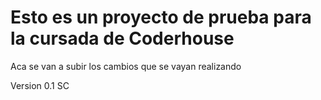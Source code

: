 # Esto es un proyecto de prueba para la cursada de Coderhouse

Aca se van a subir los cambios que se vayan realizando

Version 0.1 SC
